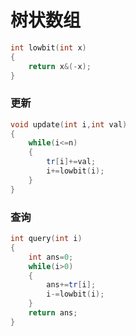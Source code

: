# 树状数组

```c++
int lowbit(int x)
{
    return x&(-x);
}
```



### 更新

```C++
void update(int i,int val)
{
    while(i<=n)
    {
        tr[i]+=val;
        i+=lowbit(i);
    }
}
```



### 查询

```c++
int query(int i)
{
    int ans=0;
    while(i>0)
    {
        ans+=tr[i];
        i-=lowbit(i);
    }
    return ans;
}
```

